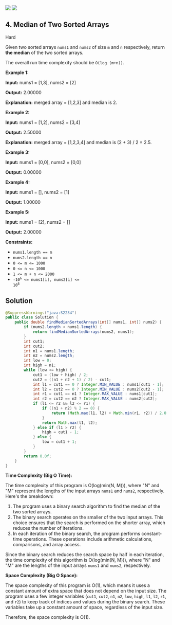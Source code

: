 [![](https://img.shields.io/github/stars/javadev/LeetCode-in-Java?label=Stars&style=flat-square)](https://github.com/javadev/LeetCode-in-Java)
[![](https://img.shields.io/github/forks/javadev/LeetCode-in-Java?label=Fork%20me%20on%20GitHub%20&style=flat-square)](https://github.com/javadev/LeetCode-in-Java/fork)

## 4\. Median of Two Sorted Arrays

Hard

Given two sorted arrays `nums1` and `nums2` of size `m` and `n` respectively, return **the median** of the two sorted arrays.

The overall run time complexity should be `O(log (m+n))`.

**Example 1:**

**Input:** nums1 = [1,3], nums2 = [2]

**Output:** 2.00000

**Explanation:** merged array = [1,2,3] and median is 2. 

**Example 2:**

**Input:** nums1 = [1,2], nums2 = [3,4]

**Output:** 2.50000

**Explanation:** merged array = [1,2,3,4] and median is (2 + 3) / 2 = 2.5. 

**Example 3:**

**Input:** nums1 = [0,0], nums2 = [0,0]

**Output:** 0.00000 

**Example 4:**

**Input:** nums1 = [], nums2 = [1]

**Output:** 1.00000 

**Example 5:**

**Input:** nums1 = [2], nums2 = []

**Output:** 2.00000 

**Constraints:**

*   `nums1.length == m`
*   `nums2.length == n`
*   `0 <= m <= 1000`
*   `0 <= n <= 1000`
*   `1 <= m + n <= 2000`
*   <code>-10<sup>6</sup> <= nums1[i], nums2[i] <= 10<sup>6</sup></code>

## Solution

```java
@SuppressWarnings("java:S2234")
public class Solution {
    public double findMedianSortedArrays(int[] nums1, int[] nums2) {
        if (nums2.length < nums1.length) {
            return findMedianSortedArrays(nums2, nums1);
        }
        int cut1;
        int cut2;
        int n1 = nums1.length;
        int n2 = nums2.length;
        int low = 0;
        int high = n1;
        while (low <= high) {
            cut1 = (low + high) / 2;
            cut2 = ((n1 + n2 + 1) / 2) - cut1;
            int l1 = cut1 == 0 ? Integer.MIN_VALUE : nums1[cut1 - 1];
            int l2 = cut2 == 0 ? Integer.MIN_VALUE : nums2[cut2 - 1];
            int r1 = cut1 == n1 ? Integer.MAX_VALUE : nums1[cut1];
            int r2 = cut2 == n2 ? Integer.MAX_VALUE : nums2[cut2];
            if (l1 <= r2 && l2 <= r1) {
                if ((n1 + n2) % 2 == 0) {
                    return (Math.max(l1, l2) + Math.min(r1, r2)) / 2.0;
                }
                return Math.max(l1, l2);
            } else if (l1 > r2) {
                high = cut1 - 1;
            } else {
                low = cut1 + 1;
            }
        }
        return 0.0f;
    }
}
```

**Time Complexity (Big O Time):**

The time complexity of this program is O(log(min(N, M))), where "N" and "M" represent the lengths of the input arrays `nums1` and `nums2`, respectively. Here's the breakdown:

1. The program uses a binary search algorithm to find the median of the two sorted arrays.
2. The binary search operates on the smaller of the two input arrays. This choice ensures that the search is performed on the shorter array, which reduces the number of iterations.
3. In each iteration of the binary search, the program performs constant-time operations. These operations include arithmetic calculations, comparisons, and array access.

Since the binary search reduces the search space by half in each iteration, the time complexity of this algorithm is O(log(min(N, M))), where "N" and "M" are the lengths of the input arrays `nums1` and `nums2`, respectively.

**Space Complexity (Big O Space):**

The space complexity of this program is O(1), which means it uses a constant amount of extra space that does not depend on the input size. The program uses a few integer variables (`cut1`, `cut2`, `n1`, `n2`, `low`, `high`, `l1`, `l2`, `r1`, and `r2`) to keep track of indices and values during the binary search. These variables take up a constant amount of space, regardless of the input size.

Therefore, the space complexity is O(1).
